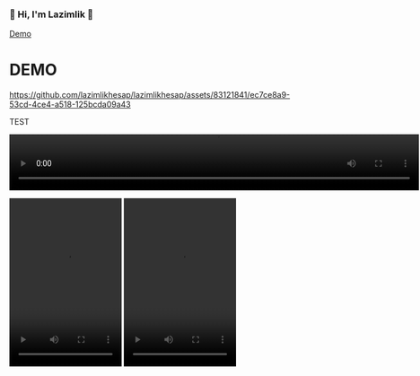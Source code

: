 <h3>👋 Hi, I'm Lazimlik 💩</h3>

[Demo](#demo)

# DEMO
https://github.com/lazimlikhesap/lazimlikhesap/assets/83121841/ec7ce8a9-53cd-4ce4-a518-125bcda09a43

TEST

<video src="[LINK](https://github.com/lazimlikhesap/lazimlikhesap/assets/83121841/ec7ce8a9-53cd-4ce4-a518-125bcda09a43)https://github.com/lazimlikhesap/lazimlikhesap/assets/83121841/ec7ce8a9-53cd-4ce4-a518-125bcda09a43" controls="controls" style="width: 730px; height: 100px;"></video>



<video src="https://user-images.githubusercontent.com/169707/126715420-991ad821-9ac8-4b66-b79e-e0966e0f3a89.mp4" controls="controls" style="width: 200px; height:300px">
</video>

<video src="https://github.com/lazimlikhesap/lazimlikhesap/assets/83121841/ec7ce8a9-53cd-4ce4-a518-125bcda09a43.mov" controls="controls" style="width: 200px; height:300px">
</video>
